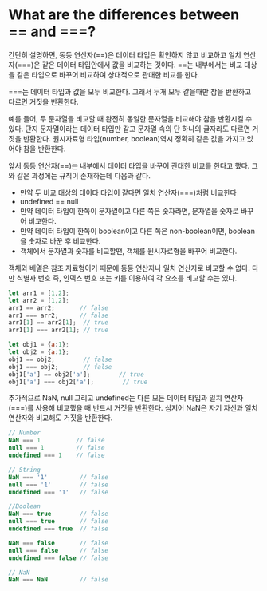 # What are the differences between == and ===?

간단히 설명하면, 동등 연산자(==)은 데이터 타입은 확인하지 않고 비교하고 일치 연산자(===)은 같은 데이터 타입안에서 값을 비교하는 것이다. ==는 내부에서는 비교 대상을 같은 타입으로 바꾸어 비교하여 상대적으로 관대한 비교를 한다.

===는 데이터 타입과 값을 모두 비교한다. 그래서 두개 모두 같을때만 참을 반환하고 다르면 거짓을 반환한다.

예를 들어, 두 문자열을 비교할 때 완전히 동일한 문자열을 비교해야 참을 반환시킬 수 있다. 단지 문자열이라는 데이터 타입만 같고 문자열 속의 단 하나의 글자라도 다르면 거짓을 반환한다. 원시자료형 타입(number, boolean)역시 정확히 같은 값을 가지고 있어야 참을 반환한다.

앞서 동등 연산자(==)는 내부에서 데이터 타입을 바꾸어 관대한 비교를 한다고 했다. 그와 같은 과정에는 규칙이 존재하는데 다음과 같다.

- 만약 두 비교 대상의 데이타 타입이 같다면 일치 연산자(===)처럼 비교한다
- undefined == null
- 만약 데이터 타입이 한쪽이 문자열이고 다른 쪽은 숫자라면, 문자열을 숫자로 바꾸어 비교한다.
- 만약 데이터 타입이 한쪽이 boolean이고 다른 쪽은 non-boolean이면, boolean을 숫자로 바꾼 후 비교한다.
- 객체에서 문자열과 숫자를 비교할땐, 객체를 원시자료형을 바꾸어 비교한다.

객체와 배열은 참조 자료형이기 때문에 동등 연산자나 일치 연산자로 비교할 수 없다. 다만 식별자 번호 즉, 인덱스 번호 또는 키를 이용하여 각 요소를 비교할 수는 있다.

```jsx
let arr1 = [1,2];
let arr2 = [1,2];
arr1 == arr2;       // false
arr1 === arr2;      // false
arr1[1] == arr2[1];  // true
arr1[1] === arr2[1]; // true

let obj1 = {a:1};
let obj2 = {a:1};
obj1 == obj2;        // false
obj1 === obj2;       // false
obj1['a'] == obj2['a'];        // true
obj1['a'] === obj2['a'];        // true

```

추가적으로 NaN, null 그리고 undefined는 다른 모든 데이터 타입과 일치 연산자(===)를 사용해 비교했을 때 반드시 거짓을 반환한다. 심지어 NaN은 자기 자신과 일치 연산자와 비교해도 거짓을 반환한다.

```jsx
// Number
NaN === 1          // false
null === 1         // false
undefined === 1    // false

// String
NaN === '1'         // false
null === '1'        // false
undefined === '1'   // false

//Boolean
NaN === true        // false
null === true       // false
undefined === true  // false

NaN === false       // false
null === false      // false
undefined === false // false

// NaN
NaN === NaN         // false
```

